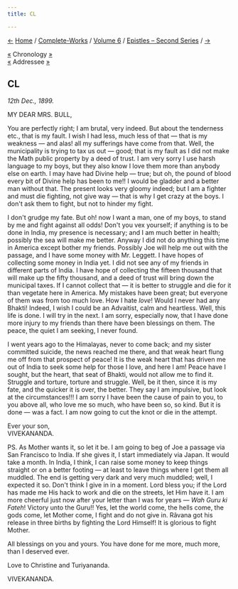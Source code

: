 ```yaml
---
title: CL

---
```

<div>

[←](149_margot.htm) [Home](../../../index.htm) /
[Complete-Works](../../complete_works.htm) / [Volume
6](../volume_6_contents.htm) / [Epistles – Second
Series](epistles_second_series_contents.htm) / [→](151_margot.htm)

  

[«](../../volume_9/letters_fifth_series/159_christina.htm) Chronology
[»](../../volume_9/letters_fifth_series/160_brahmananda.htm)  
[«](../../volume_9/letters_fifth_series/155_dhira_mata.htm) Addressee
[»](../../volume_8/epistles_fourth_series/151_dhira_mata.htm)

## CL

*12th Dec., 1899.*

MY DEAR MRS. BULL,

You are perfectly right; I am brutal, very indeed. But about the
tenderness etc., that is my fault. I wish I had less, much less of that
— that is my weakness — and alas! all my sufferings have come from that.
Well, the municipality is trying to tax us out — good; that is my fault
as I did not make the Math public property by a deed of trust. I am very
sorry I use harsh language to my boys, but they also know I love them
more than anybody else on earth. I may have had Divine help — true; but
oh, the pound of blood every bit of Divine help has been to me!! I would
be gladder and a better man without that. The present looks very gloomy
indeed; but I am a fighter and must die fighting, not give way — that is
why I get crazy at the boys. I don't ask them to fight, but not to
hinder my fight.

I don't grudge my fate. But oh! now I want a man, one of my boys, to
stand by me and fight against all odds! Don't you vex yourself; if
anything is to be done in India, my presence is necessary; and I am much
better in health; possibly the sea will make me better. Anyway I did not
do anything this time in America except bother my friends. Possibly Joe
will help me out with the passage, and I have some money with Mr.
Leggett. I have hopes of collecting some money in India yet. I did not
see any of my friends in different parts of India. I have hope of
collecting the fifteen thousand that will make up the fifty thousand,
and a deed of trust will bring down the municipal taxes. If I cannot
collect that — it is better to struggle and die for it than vegetate
here in America. My mistakes have been great; but everyone of them was
from too much love. How I hate *love*! Would I never had any Bhakti!
Indeed, I wish I could be an Advaitist, calm and heartless. Well, this
life is done. I will try in the next. I am sorry, especially now, that I
have done more injury to my friends than there have been blessings on
them. The peace, the quiet I am seeking, I never found.

I went years ago to the Himalayas, never to come back; and my sister
committed suicide, the news reached me there, and that weak heart flung
me off from that prospect of peace! It is the weak heart that has driven
me out of India to seek some help for those I love, and here I am! Peace
have I sought, but the heart, that seat of Bhakti, would not allow me to
find it. Struggle and torture, torture and struggle. Well, be it then,
since it is my fate, and the quicker it is over, the better. They say I
am impulsive, but look at the circumstances!!! I am sorry I have been
the cause of pain to you, to you above all, who love me so much, who
have been so, so kind. But it is done — was a fact. I am now going to
cut the knot or die in the attempt.

Ever your son,  
VIVEKANANDA.

  
PS. As Mother wants it, so let it be. I am going to beg of Joe a passage
via San Francisco to India. If she gives it, I start immediately via
Japan. It would take a month. In India, I think, I can raise some money
to keep things straight or on a better footing — at least to leave
things where I get them all muddled. The end is getting very dark and
very much muddled; well, I expected it so. Don't think I give in in a
moment. Lord bless you; if the Lord has made me His hack to work and die
on the streets, let Him have it. I am more cheerful just now after your
letter than I was for years — *Wah Guru ki Fateh*! Victory unto the
Guru!! Yes, let the world come, the hells come, the gods come, let
Mother come, I fight and do not give in. Râvana got his release in three
births by fighting the Lord Himself! It is glorious to fight Mother.

All blessings on you and yours. You have done for me more, much more,
than I deserved ever.

Love to Christine and Turiyananda. 

VIVEKANANDA.

</div>
